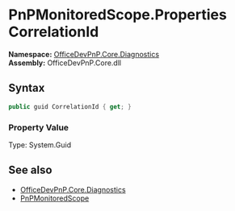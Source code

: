 # PnPMonitoredScope.Properties CorrelationId
  

**Namespace:** [OfficeDevPnP.Core.Diagnostics](OfficeDevPnP.Core.Diagnostics.md)  
**Assembly:** OfficeDevPnP.Core.dll  
## Syntax
```C#
public guid CorrelationId { get; }
```

### Property Value
Type: System.Guid  

## See also
- [OfficeDevPnP.Core.Diagnostics](OfficeDevPnP.Core.Diagnostics.md)
- [PnPMonitoredScope](OfficeDevPnP.Core.Diagnostics.PnPMonitoredScope.md) 
